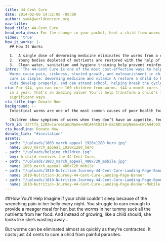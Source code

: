 ```yaml
---
title: 44 Cent Cure
date: 2014-02-06 14:52:00 -08:00
author: samk@worldconcern.org
nav-title: 
head_title: 44-Cent Cure
head_meta_desc: For the change in your pocket, heal a child from worms.
video: 'true'
how_it_works: |-
  ## How It Works

  1.  A single dose of deworming medicine eliminates the worms from a child’s body almost immediately, bringing relief from pain and suffering.
  2.  Young bodies depleted of nutrients are restored with the help of vitamin A, and a healthier diet.
  3.  Clean water, sanitation and hygiene training help prevent reinfection and keep kids healthy.
intro: 'The 44-Cent Cure is one of the most cost-effective ways to help the poor.
  Worms cause pain, sickness, stunted growth, and malnourishment in children. The
  cure is simple: deworming medicine and vitamin A restore a child to health. Healthy
  kids develop properly, and can attend school, helping break the cycle of poverty.'
cta: For $44, you can cure 100 children from worms. $44 a month cures 1,200 children
  in a year. That’s an amazing value! You'll help transform a child's life in lasting,
  significant ways.
cta_title_top: Donate Now
background: |-
  Intestinal worms are one of the most common causes of poor health for children living in poverty. When latrines, clean water, and good hygiene are not present in their villages, the risk for stomach worms is high.

  Children show symptoms of worms when they don’t have an appetite, feel severe stomach pain, and aren’t able to absorb nutrients. Many drop out of school because they aren’t able to manage the symptoms and the pain is too great.
form_id: 33?tfa_1202=Cure&CampName=UWCA44C0319-d&CADCampName=CWCA44C0319-d
cta_headline: Donate Now
donate_link: "#invitation"
assets:
- path: "/uploads/1803_march_appeal_1920x1280_hero.jpg"
  name: 1803_march_appeal_1920x1280_hero
- path: "/uploads/helping_children.jpg"
  boy: A child receives the 44-Cent Cure.
- path: "/uploads/1803_march_appeal_480x720_mobile.jpg"
  name: 1803_march_appeal_480x720_mobile
- path: "/uploads/1810-Nutrition-Journey-44-Cent-Cure-Landing-Page-Banner.jpg"
  name: 1810-Nutrition-Journey-44-Cent-Cure-Landing-Page-Banner
- path: "/uploads/1810-Nutrition-Journey-44-Cent-Cure-Landing-Page-Banner-Mobile.jpg"
  name: 1810-Nutrition-Journey-44-Cent-Cure-Landing-Page-Banner-Mobile
---
```


##How You’ll Help
Imagine if your child couldn’t sleep because of the wrenching pain in her belly every night. You struggle to earn enough to provide a meager meal for her, but the worms in her tummy suck all the nutrients from her food. And instead of growing, like a child should, she looks like she’s wasting away…

But worms can be eliminated almost as quickly as they're contracted. It costs just 44 cents to cure a child from painful parasites.
